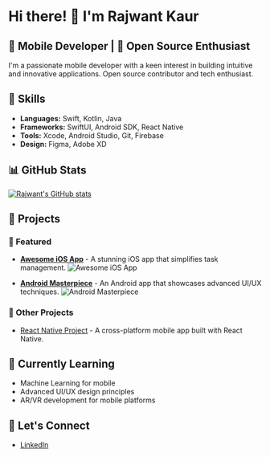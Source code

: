# Hi there! 👋 I'm Rajwant Kaur

## 📱 Mobile Developer | 🌟 Open Source Enthusiast

I'm a passionate mobile developer with a keen interest in building intuitive and innovative applications. Open source contributor and tech enthusiast.

## 🚀 Skills

- **Languages:** Swift, Kotlin, Java
- **Frameworks:** SwiftUI, Android SDK, React Native
- **Tools:** Xcode, Android Studio, Git, Firebase
- **Design:** Figma, Adobe XD

## 📊 GitHub Stats

[![Rajwant's GitHub stats](https://github-readme-stats.vercel.app/api?username=rajwantkaur27&count_private=true&show_icons=true&theme=radical)](https://github.com/rajwantkaur27)

## 📱 Projects

### 🎉 Featured

- [**Awesome iOS App**](https://github.com/rajwantkaur27/awesome-ios-app) - A stunning iOS app that simplifies task management.
  ![Awesome iOS App](https://github-readme-stats.vercel.app/api/pin/?username=rajwantkaur27&repo=awesome-ios-app&show_owner=true)

- [**Android Masterpiece**](https://github.com/rajwantkaur27/android-masterpiece) - An Android app that showcases advanced UI/UX techniques.
  ![Android Masterpiece](https://github-readme-stats.vercel.app/api/pin/?username=rajwantkaur27&repo=android-masterpiece&show_owner=true)

### 📱 Other Projects

- [React Native Project](https://github.com/rajwantkaur27/react-native-project) - A cross-platform mobile app built with React Native.

## 🌱 Currently Learning

- Machine Learning for mobile
- Advanced UI/UX design principles
- AR/VR development for mobile platforms

## 💬 Let's Connect

- [LinkedIn](www.linkedin.com/in/rajwant-sandhu-64611a2b3)
